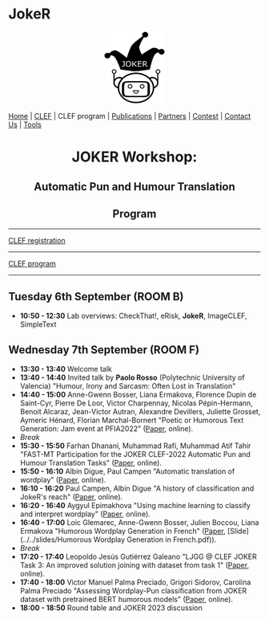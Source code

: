 # JokeR
  <p align="center">
  <img src="../img/Joker.png" width="120" height="142">
  </p>

[Home](index) | [CLEF](project)  | CLEF program | [Publications](publications) | [Partners](partners) | [Contest](contest) | [Contact Us](contact) | [Tools](tools)
<br>
  <h1 align="center">JOKER Workshop:</h1>
  <h2 align="center">Automatic Pun and Humour Translation</h2>
  <h2 align="center">Program</h2>
  
------------------------------------------------------------


[CLEF registration](https://clef2022.clef-initiative.eu/index.php?page=Pages/conferenceRegistration.html)

------------------------------------------------------------

[CLEF program](https://clef2022.clef-initiative.eu/index.php?page=Pages/programme.html)

------------------------------------------------------------

## Tuesday 6th September (ROOM B)

* **10:50 - 12:30** Lab overviews: CheckThat!, eRisk, **JokeR**, ImageCLEF, SimpleText

## Wednesday 7th September (ROOM F)
* **13:30 - 13:40** Welcome talk
* **13:40 - 14:40** Invited talk by **Paolo Rosso** (Polytechnic University of Valencia) "Humour, Irony and Sarcasm: Often Lost in Translation"
* **14:40 - 15:00** Anne-Gwenn Bosser, Liana Ermakova, Florence Dupin de Saint-Cyr, Pierre De Loor, Victor Charpennay, Nicolas Pépin-Hermann, Benoit Alcaraz, Jean-Victor Autran, Alexandre Devillers, Juliette Grosset, Aymeric Hénard, Florian Marchal-Bornert "Poetic or Humorous Text Generation: Jam event at PFIA2022" ([Paper](http://ceur-ws.org/Vol-3180/paper-131.pdf), online).
* *Break*
* **15:30 - 15:50** Farhan Dhanani, Muhammad Rafi, Muhammad Atif Tahir "FAST-MT Participation for the JOKER CLEF-2022 Automatic Pun and Humour Translation Tasks" ([Paper](http://ceur-ws.org/Vol-3180/paper-136.pdf), online).
* **15:50 - 16:10** Albin Digue, Paul Campen "Automatic translation of wordplay" ([Paper](http://ceur-ws.org/Vol-3180/paper-137.pdf), online).
* **16:10 - 16:20** Paul Campen, Albin Digue "A history of classification and JokeR's reach" ([Paper](http://ceur-ws.org/Vol-3180/paper-132.pdf), online).
* **16:20 - 16:40** Aygyul Epimakhova "Using machine learning to classify and interpret wordplay" ([Paper](http://ceur-ws.org/Vol-3180/paper-138.pdf), online).
* **16:40 - 17:00** Loic Glemarec, Anne-Gwenn Bosser, Julien Boccou, Liana Ermakova "Humorous Wordplay Generation in French" ([Paper](http://ceur-ws.org/Vol-3180/paper-139.pdf), [Slide](../../slides/Humorous Wordplay Generation in French.pdf)).
* *Break*
* **17:20 - 17:40** Leopoldo Jesús Gutiérrez Galeano "LJGG @ CLEF JOKER Task 3: An improved solution joining with dataset from task 1" ([Paper](http://ceur-ws.org/Vol-3180/paper-141.pdf), online).
* **17:40 - 18:00** Victor Manuel Palma Preciado, Grigori Sidorov, Carolina Palma Preciado "Assessing Wordplay-Pun classification from JOKER dataset with pretrained BERT humorous models" ([Paper](http://ceur-ws.org/Vol-3180/paper-142.pdf), online).
* **18:00 - 18:50** Round table and JOKER 2023 discussion
